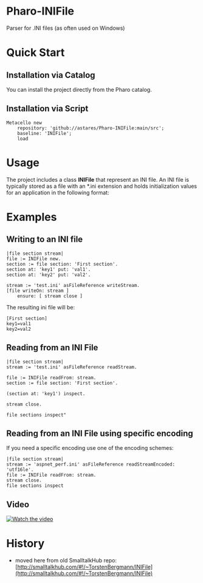 # Pharo-INIFile
Parser for .INI files (as often used on Windows)

# Quick Start
## Installation via Catalog

You can install the project directly from the Pharo catalog.

## Installation via Script

```Smalltalk
Metacello new 
	repository: 'github://astares/Pharo-INIFile:main/src';
	baseline: 'INIFile';
	load
```

# Usage
The project includes a class **INIFile** that represent an INI file. An INI file is typically stored
as a file with an *.ini extension and holds initialization values for an application in the following format:

# Examples

## Writing to an INI file
```Smalltalk
|file section stream|
file := INIFile new.
section := file section: 'First section'.
section at: 'key1' put: 'val1'.
section at: 'key2' put: 'val2'.

stream := 'test.ini' asFileReference writeStream.
[file writeOn: stream ] 
    ensure: [ stream close ]
```

The resulting ini file will be:

```
[First section]
key1=val1
key2=val2
```

## Reading from an INI File
```Smalltalk
|file section stream|
stream := 'test.ini' asFileReference readStream.

file := INIFile readFrom: stream.
section := file section: 'First section'.

(section at: 'key1') inspect.

stream close.

file sections inspect"
```
## Reading from an INI File using specific encoding
If you need a specific encoding use one of the encoding schemes:

```Smalltalk
|file section stream|
stream := 'aspnet_perf.ini' asFileReference readStreamEncoded: 'utf16le'.
file := INIFile readFrom: stream.
stream close.
file sections inspect 
```

## Video
[![Watch the video](https://img.youtube.com/vi/Ifqb_vslzTE/hqdefault.jpg)](https://youtu.be/Ifqb_vslzTE)

# History
- moved here from old SmalltalkHub repo: [http://smalltalkhub.com/#!/~TorstenBergmann/INIFile](http://smalltalkhub.com/#!/~TorstenBergmann/INIFile)
